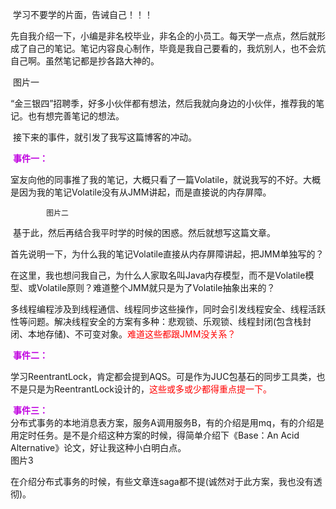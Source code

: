 


 

​        学习不要学的片面，告诫自己！！！

​        先自我介绍一下，小编是非名校毕业，非名企的小员工。每天学一点点，然后就形成了自己的笔记。笔记内容良心制作，毕竟是我自己要看的，我炕别人，也不会炕自己啊。虽然笔记都是抄各路大神的。

​ 		图片一

​       “金三银四”招聘季，好多小伙伴都有想法，然后我就向身边的小伙伴，推荐我的笔记。也有想完善笔记的想法。  

​     接下来的事件，就引发了我写这篇博客的冲动。  

​	 **<font color = "clime">事件一：</font>**  

​	 室友向他的同事推了我的笔记，大概只看了一篇Volatile，就说我写的不好。大概是因为我的笔记Volatile没有从JMM讲起，而是直接说的内存屏障。

			图片二

​	基于此，然后再结合我平时学的时候的困惑。然后就想写这篇文章。   



​	首先说明一下，为什么我的笔记Volatile直接从内存屏障讲起，把JMM单独写的？  

​    在这里，我也想问我自己，为什么人家取名叫Java内存模型，而不是Volatile模型、或Volatile原则？难道整个JMM就只是为了Volatile抽象出来的？  

​	多线程编程涉及到线程通信、线程同步这些操作，同时会引发线程安全、线程活跃性等问题。解决线程安全的方案有多种：悲观锁、乐观锁、线程封闭(包含栈封闭、本地存储)、不可变对象。<font color = "red">难道这些都跟JMM没关系？</font>  



​	**<font color = "clime">事件二：</font>**  

​    学习ReentrantLock，肯定都会提到AQS。可是作为JUC包基石的同步工具类，也不是只是为ReentrantLock设计的，<font color = "red">这些或多或少都得重点提一下。</font>  




​    **<font color = "clime">事件三：</font>**   
分布式事务的本地消息表方案，服务A调用服务B，有的介绍是用mq，有的介绍是用定时任务。是不是介绍这种方案的时候，得简单介绍下《Base：An Acid Alternative》论文，好让我这种小白明白点。  
			图片3

在介绍分布式事务的时候，有些文章连saga都不提(诚然对于此方案，我也没有透彻)。  




